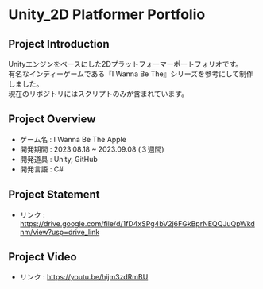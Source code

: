 # Unity_2D Platformer Portfolio
## Project Introduction
Unityエンジンをベースにした2Dプラットフォーマーポートフォリオです。
<br/>有名なインディーゲームである『I Wanna Be The』シリーズを参考にして制作しました。
<br/>現在のリポジトリにはスクリプトのみが含まれています。

## Project Overview
- ゲーム名 : I Wanna Be The Apple
- 開発期間 : 2023.08.18 ~ 2023.09.08 (３週間)
- 開発道具 : Unity, GitHub
- 開発言語 : C#

## Project Statement
- リンク : https://drive.google.com/file/d/1fD4xSPg4bV2j6FGkBprNEQQJuQpWkdnm/view?usp=drive_link

## Project Video
- リンク : https://youtu.be/hijm3zdRmBU
